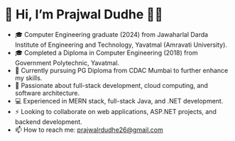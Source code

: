 # 👋 Hi, I’m Prajwal Dudhe 👨‍🎓  

- 🎓 Computer Engineering graduate (2024) from Jawaharlal Darda Institute of Engineering and Technology, Yavatmal (Amravati University).  
- 🎓 Completed a Diploma in Computer Engineering (2018) from Government Polytechnic, Yavatmal.
- 🌱 Currently pursuing PG Diploma from CDAC Mumbai to further enhance my skills.  
- 👀 Passionate about full-stack development, cloud computing, and software architecture.  
- 💻 Experienced in MERN stack, full-stack Java, and .NET development.  
- ⚡ Looking to collaborate on web applications, ASP.NET projects, and backend development.  
- 📫 How to reach me: prajwalrdudhe26@gmail.com 
  



